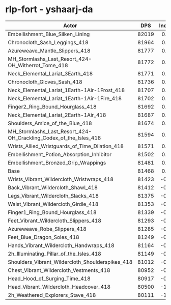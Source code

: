 # rlp-fort - yshaarj-da
| Actor | DPS | Increase |
|---|:---:|:---:|
|Embellishment_Blue_Silken_Lining|82019|0.68%|
|Chronocloth_Sash_Leggings_418|81964|0.61%|
|Azureweave_Mantle_Slippers_418|81777|0.38%|
|MH_Stormlashs_Last_Resort_424-OH_Witherrot_Tome_418|81772|0.37%|
|Neck_Elemental_Lariat_3Earth_418|81771|0.37%|
|Chronocloth_Gloves_Sash_418|81736|0.33%|
|Neck_Elemental_Lariat_1Earth-1Air-1Frost_418|81707|0.29%|
|Neck_Elemental_Lariat_1Earth-1Air-1Fire_418|81702|0.29%|
|Finger2_Ring_Bound_Hourglass_418|81692|0.27%|
|Neck_Elemental_Lariat_2Earth-1Air_418|81687|0.27%|
|Shoulders_Amice_of_the_Blue_418|81674|0.25%|
|MH_Stormlashs_Last_Resort_424-OH_Crackling_Codex_of_the_Isles_418|81594|0.15%|
|Wrists_Allied_Wristguards_of_Time_Dilation_418|81571|0.13%|
|Embellishment_Potion_Absorption_Inhibitor|81502|0.04%|
|Embellishment_Bronzed_Grip_Wrappings|81481|0.02%|
|Base|81468|0.00%|
|Wrists_Vibrant_Wildercloth_Wristwraps_418|81423|-0.06%|
|Back_Vibrant_Wildercloth_Shawl_418|81412|-0.07%|
|Legs_Vibrant_Wildercloth_Slacks_418|81375|-0.11%|
|Waist_Vibrant_Wildercloth_Girdle_418|81353|-0.14%|
|Finger1_Ring_Bound_Hourglass_418|81339|-0.16%|
|Feet_Vibrant_Wildercloth_Slippers_418|81293|-0.21%|
|Azureweave_Robe_Slippers_418|81285|-0.22%|
|Feet_Blue_Dragon_Soles_418|81249|-0.27%|
|Hands_Vibrant_Wildercloth_Handwraps_418|81164|-0.37%|
|2h_Illuminating_Pillar_of_the_Isles_418|81149|-0.39%|
|Shoulders_Vibrant_Wildercloth_Shoulderspikes_418|81012|-0.56%|
|Chest_Vibrant_Wildercloth_Vestments_418|80952|-0.63%|
|Head_Hood_of_Surging_Time_418|80917|-0.68%|
|Head_Vibrant_Wildercloth_Headcover_418|80500|-1.19%|
|2h_Weathered_Explorers_Stave_418|80111|-1.67%|
